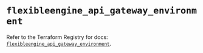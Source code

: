 # `flexibleengine_api_gateway_environment`

Refer to the Terraform Registry for docs: [`flexibleengine_api_gateway_environment`](https://registry.terraform.io/providers/flexibleenginecloud/flexibleengine/1.46.0/docs/resources/api_gateway_environment).
